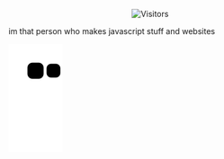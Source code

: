 <p align="center"><img src="https://gpvc.arturio.dev/sillyangel" alt="Visitors"></a>

im that person who makes javascript stuff and websites

<a target="_blank"><img src="https://github.com/sillyangel/sillyangel/blob/output/github-contribution-grid-snake.svg" alt="snake"></a>
